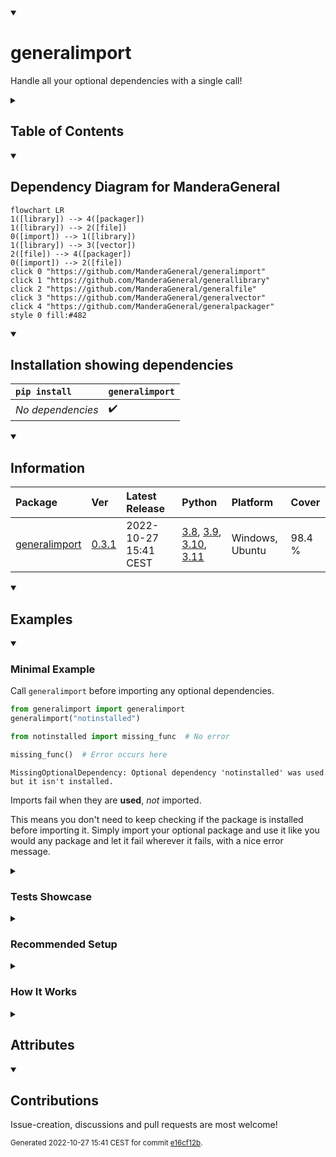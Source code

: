 <details open>
<summary><h1>generalimport</h1></summary>

Handle all your optional dependencies with a single call!

<details>
<summary><h2>Table of Contents</h2></summary>

<pre>
<a href='#generalimport'>generalimport</a>
├─ <a href='#Dependency-Diagram-for-ManderaGeneral'>Dependency Diagram for ManderaGeneral</a>
├─ <a href='#Installation-showing-dependencies'>Installation showing dependencies</a>
├─ <a href='#Information'>Information</a>
├─ <a href='#Examples'>Examples</a>
│  ├─ <a href='#Minimal-Example'>Minimal Example</a>
│  ├─ <a href='#Tests-Showcase'>Tests Showcase</a>
│  ├─ <a href='#Recommended-Setup'>Recommended Setup</a>
│  └─ <a href='#How-It-Works'>How It Works</a>
├─ <a href='#Attributes'>Attributes</a>
└─ <a href='#Contributions'>Contributions</a>
</pre>
</details>


<details open>
<summary><h2>Dependency Diagram for ManderaGeneral</h2></summary>

```mermaid
flowchart LR
1([library]) --> 4([packager])
1([library]) --> 2([file])
0([import]) --> 1([library])
1([library]) --> 3([vector])
2([file]) --> 4([packager])
0([import]) --> 2([file])
click 0 "https://github.com/ManderaGeneral/generalimport"
click 1 "https://github.com/ManderaGeneral/generallibrary"
click 2 "https://github.com/ManderaGeneral/generalfile"
click 3 "https://github.com/ManderaGeneral/generalvector"
click 4 "https://github.com/ManderaGeneral/generalpackager"
style 0 fill:#482
```
</details>


<details open>
<summary><h2>Installation showing dependencies</h2></summary>

| `pip install`     | `generalimport`   |
|:------------------|:------------------|
| *No dependencies* | ✔️                |
</details>


<details open>
<summary><h2>Information</h2></summary>

| Package                                                          | Ver                                              | Latest Release        | Python                                                                                                                                                                                                                                                 | Platform        | Cover   |
|:-----------------------------------------------------------------|:-------------------------------------------------|:----------------------|:-------------------------------------------------------------------------------------------------------------------------------------------------------------------------------------------------------------------------------------------------------|:----------------|:--------|
| [generalimport](https://github.com/ManderaGeneral/generalimport) | [0.3.1](https://pypi.org/project/generalimport/) | 2022-10-27 15:41 CEST | [3.8](https://www.python.org/downloads/release/python-380/), [3.9](https://www.python.org/downloads/release/python-390/), [3.10](https://www.python.org/downloads/release/python-3100/), [3.11](https://www.python.org/downloads/release/python-3110/) | Windows, Ubuntu | 98.4 %  |
</details>


<details open>
<summary><h2>Examples</h2></summary>


<details open>
<summary><h3>Minimal Example</h3></summary>


Call `generalimport` before importing any optional dependencies.

```python
from generalimport import generalimport
generalimport("notinstalled")

from notinstalled import missing_func  # No error

missing_func()  # Error occurs here
```


```
MissingOptionalDependency: Optional dependency 'notinstalled' was used but it isn't installed.
```

Imports fail when they are **used**, *not* imported.

This means you don't need to keep checking if the package is installed before importing it.
Simply import your optional package and use it like you would any package and let it fail wherever it fails, with a nice error message.
</details>


<details>
<summary><h3>Tests Showcase</h3></summary>


The beauty of this package is that the error raised isn't just any exception.
It has two base classes: `unittest.case.SkipTest` and `_pytest.outcomes.Skipped` (If available).

This means that if a test method uses an uninstalled optional package then that test is automatically skipped.
This means no more manual skip decorators for optional dependencies!

```python
from generalimport import generalimport
generalimport("optional_uninstalled_package")

from optional_uninstalled_package import missing_func

from unittest import TestCase

class MyTest(TestCase):
    def test_missing_func(self):
        self.assertEqual(3, missing_func(1, 2))
```


```
Ran 1 test in 0.002s

OK (skipped=1)

Skipped: Optional dependency 'optional_uninstalled_package' was used but it isn't installed.
```
</details>


<details>
<summary><h3>Recommended Setup</h3></summary>


Put this in your `__init__.py` file to affect *all* imports inside the folder `__init__.py` resides in.

```python
from generalimport import generalimport
generalimport("your", "optional", "dependencies")
```


`generalimport("*")` makes it handle **all** names (If missing of course)

:warning: `generalimport("*")._scope = None` disables the scope
- Makes it handle missing imports anywhere
- For example it will override `pandas` internal custom optional dependency handling
</details>


<details>
<summary><h3>How It Works</h3></summary>



- When `generalimport` is instantiated it creates a new importer for `sys.meta_path`.
- This importer will return 'fake' modules for matching names and scope.
- The scope ensures only your own imports are faked.
- The fake module will recursively return itself when asked for an attribute.
- When used in any way (\_\_call\_\_, \_\_add\_\_, \_\_str\_\_ etc) it raises `generalimport.MissingOptionalDependency`.
- This exception has the 'skip-exceptions' from `unittest` and `pytest` as bases, which means that tests will automatically be skipped.
</details>

</details>


<details>
<summary><h2>Attributes</h2></summary>

<pre>
<a href='https://github.com/ManderaGeneral/generalimport/blob/e16cf12b/generalimport/__init__.py#L1'>Module: generalimport</a>
├─ <a href='https://github.com/ManderaGeneral/generalimport/blob/e16cf12b/generalimport/fake_module.py#L4'>Class: FakeModule</a>
│  └─ <a href='https://github.com/ManderaGeneral/generalimport/blob/e16cf12b/generalimport/fake_module.py#L17'>Method: error_func</a>
├─ <a href='https://github.com/ManderaGeneral/generalimport/blob/e16cf12b/generalimport/general_importer.py#L8'>Class: GeneralImporter</a>
│  ├─ <a href='https://github.com/ManderaGeneral/generalimport/blob/e16cf12b/generalimport/general_importer.py#L23'>Method: catch</a>
│  ├─ <a href='https://github.com/ManderaGeneral/generalimport/blob/e16cf12b/generalimport/general_importer.py#L47'>Method: create_module</a>
│  ├─ <a href='https://github.com/ManderaGeneral/generalimport/blob/e16cf12b/generalimport/general_importer.py#L50'>Method: exec_module</a>
│  └─ <a href='https://github.com/ManderaGeneral/generalimport/blob/e16cf12b/generalimport/general_importer.py#L31'>Method: find_spec</a>
├─ <a href='https://github.com/ManderaGeneral/generalimport/blob/e16cf12b/generalimport/import_catcher.py#L6'>Class: ImportCatcher</a>
│  └─ <a href='https://github.com/ManderaGeneral/generalimport/blob/e16cf12b/generalimport/import_catcher.py#L20'>Method: handle</a>
├─ <a href='https://github.com/ManderaGeneral/generalimport/blob/e16cf12b/generalimport/exception.py#L13'>Class: MissingOptionalDependency</a>
├─ <a href='https://github.com/ManderaGeneral/generalimport/blob/e16cf12b/generalimport_bottom.py#L62'>Function: fake_module_check</a>
├─ <a href='https://github.com/ManderaGeneral/generalimport/blob/e16cf12b/generalimport/top.py#L14'>Function: generalimport</a>
├─ <a href='https://github.com/ManderaGeneral/generalimport/blob/e16cf12b/generalimport/top.py#L10'>Function: get_importer</a>
├─ <a href='https://github.com/ManderaGeneral/generalimport/blob/e16cf12b/generalimport_bottom.py#L7'>Function: get_installed_modules_names</a>
├─ <a href='https://github.com/ManderaGeneral/generalimport/blob/e16cf12b/generalimport_bottom.py#L41'>Function: get_spec</a>
├─ <a href='https://github.com/ManderaGeneral/generalimport/blob/e16cf12b/generalimport_bottom.py#L28'>Function: import_module</a>
├─ <a href='https://github.com/ManderaGeneral/generalimport/blob/e16cf12b/generalimport_bottom.py#L13'>Function: module_is_installed</a>
├─ <a href='https://github.com/ManderaGeneral/generalimport/blob/e16cf12b/generalimport_bottom.py#L47'>Function: module_is_namespace</a>
├─ <a href='https://github.com/ManderaGeneral/generalimport/blob/e16cf12b/generalimport_bottom.py#L51'>Function: module_name_is_namespace</a>
├─ <a href='https://github.com/ManderaGeneral/generalimport/blob/e16cf12b/generalimport/top.py#L36'>Function: reset_generalimport</a>
└─ <a href='https://github.com/ManderaGeneral/generalimport/blob/e16cf12b/generalimport_bottom.py#L44'>Function: spec_is_namespace</a>
</pre>
</details>


<details open>
<summary><h2>Contributions</h2></summary>

Issue-creation, discussions and pull requests are most welcome!
</details>



<sup>
Generated 2022-10-27 15:41 CEST for commit <a href='https://github.com/ManderaGeneral/generalimport/commit/e16cf12b'>e16cf12b</a>.
</sup>
</details>

